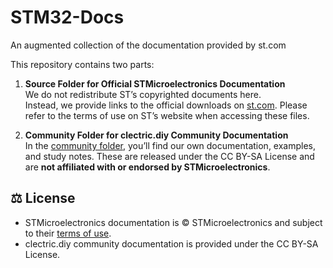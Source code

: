 # STM32-Docs
An augmented collection of the documentation provided by st.com

This repository contains two parts:

1. **Source Folder for Official STMicroelectronics Documentation**  
   We do not redistribute ST’s copyrighted documents here.  
   Instead, we provide links to the official downloads on [st.com](https://www.st.com). Please refer to the terms of use on ST’s website when accessing these files.

2. **Community Folder for clectric.diy Community Documentation**  
   In the [community folder](community), you’ll find our own documentation, examples, and study notes. These are released under the CC BY-SA License and are **not affiliated with or endorsed by STMicroelectronics**.

## ⚖️ License

- STMicroelectronics documentation is © STMicroelectronics and subject to their [terms of use](https://www.st.com/content/st_com/en/common/terms-of-use.html).  
- clectric.diy community documentation is provided under the CC BY-SA License.